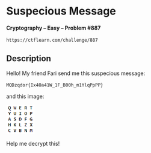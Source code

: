 # Suspecious Message

**Cryptography – Easy – Problem #887**

`https://ctflearn.com/challenge/887`


## Description

Hello! My friend Fari send me this suspecious message:

```text
MQDzqdor{Ix4Oa41W_1F_B00h_m1YlqPpPP}
```

and this image:

![Image](./extra/image.png)

Help me decrypt this!
